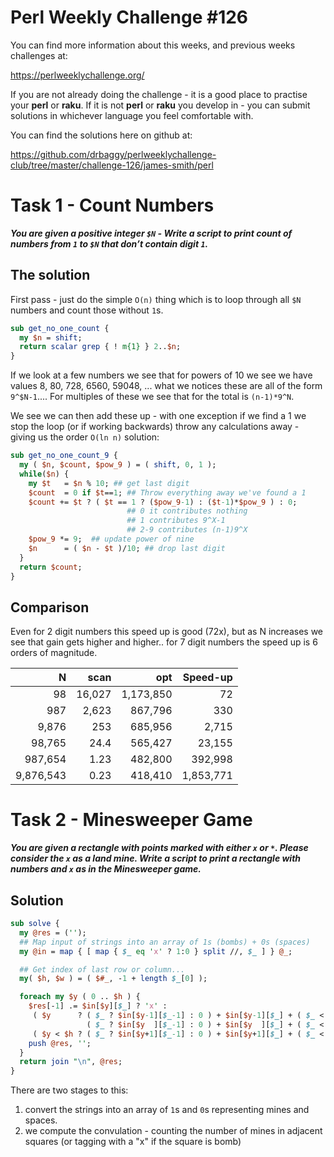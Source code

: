 # Perl Weekly Challenge #126

You can find more information about this weeks, and previous weeks challenges at:

  https://perlweeklychallenge.org/

If you are not already doing the challenge - it is a good place to practise your
**perl** or **raku**. If it is not **perl** or **raku** you develop in - you can
submit solutions in whichever language you feel comfortable with.

You can find the solutions here on github at:

https://github.com/drbaggy/perlweeklychallenge-club/tree/master/challenge-126/james-smith/perl

# Task 1 - Count Numbers

***You are given a positive integer `$N` - Write a script to print count of numbers from `1` to `$N` that don’t contain digit `1`.***

## The solution

First pass - just do the simple `O(n)` thing which is to loop through all `$N` numbers and count those without `1`s.

```perl
sub get_no_one_count {
  my $n = shift;
  return scalar grep { ! m{1} } 2..$n;
}
```

If we look at a few numbers we see that for powers of 10 we see we have values 8, 80, 728, 6560, 59048, ... what we notices these are all of the form `9^$N-1`.... For multiples of these we see that for the total is `(n-1)*9^N`.

We see we can then add these up - with one exception if we find a 1 we stop the loop (or if working backwards) throw any calculations away - giving us the order `O(ln n)` solution:

```perl
sub get_no_one_count_9 {
  my ( $n, $count, $pow_9 ) = ( shift, 0, 1 );
  while($n) {
    my $t   = $n % 10; ## get last digit
    $count  = 0 if $t==1; ## Throw everything away we've found a 1
    $count += $t ? ( $t == 1 ? ($pow_9-1) : ($t-1)*$pow_9 ) : 0;
                          ## 0 it contributes nothing
                          ## 1 contributes 9^X-1
                          ## 2-9 contributes (n-1)9^X
    $pow_9 *= 9;  ## update power of nine
    $n      = ( $n - $t )/10; ## drop last digit
  }
  return $count;
}
```

## Comparison
Even for 2 digit numbers this speed up is good (72x), but as N increases
we see that gain gets higher and higher.. for 7 digit numbers the speed
up is 6 orders of magnitude.

| N         | scan      | opt       | Speed-up   |
| --------: | --------: | --------: | ---------: |
|        98 | 16,027    | 1,173,850 |        72  |
|       987 |  2,623    |   867,796 |       330  |
|     9,876 |    253    |   685,956 |     2,715  |
|    98,765 |     24.4  |   565,427 |    23,155  |
|   987,654 |      1.23 |   482,800 |   392,998  |
| 9,876,543 |      0.23 |   418,410 | 1,853,771  |

# Task 2 - Minesweeper Game

***You are given a rectangle with points marked with either `x` or `*`. Please consider the `x` as a land mine. Write a script to print a rectangle with numbers and `x` as in the Minesweeper game.***

## Solution

```perl
sub solve {
  my @res = ('');
  ## Map input of strings into an array of 1s (bombs) + 0s (spaces)
  my @in = map { [ map { $_ eq 'x' ? 1:0 } split //, $_ ] } @_;

  ## Get index of last row or column...
  my( $h, $w ) = ( $#_, -1 + length $_[0] );

  foreach my $y ( 0 .. $h ) {
    $res[-1] .= $in[$y][$_] ? 'x' :
     ( $y      ? ( $_ ? $in[$y-1][$_-1] : 0 ) + $in[$y-1][$_] + ( $_ < $w ? $in[$y-1][$_+1] : 0 ) : 0 ) +
                 ( $_ ? $in[$y  ][$_-1] : 0 ) + $in[$y  ][$_] + ( $_ < $w ? $in[$y  ][$_+1] : 0 )       +
     ( $y < $h ? ( $_ ? $in[$y+1][$_-1] : 0 ) + $in[$y+1][$_] + ( $_ < $w ? $in[$y+1][$_+1] : 0 ) : 0 ) foreach 0 .. $w;
    push @res, '';
  }
  return join "\n", @res;
}
```

There are two stages to this:

 1. convert the strings into an array of `1`s and `0`s representing mines and spaces.
 2. we compute the convulation - counting the number of mines in adjacent squares (or tagging with a "x" if the square is bomb)

